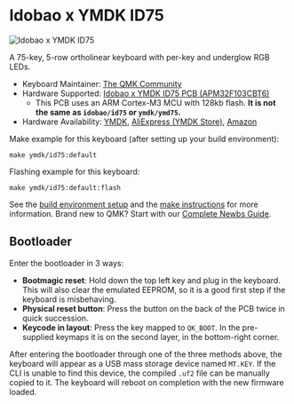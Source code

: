 # Idobao x YMDK ID75

![Idobao x YMDK ID75](https://imgur.com/bhVfzrzh.jpg)

A 75-key, 5-row ortholinear keyboard with per-key and underglow RGB LEDs.

* Keyboard Maintainer: [The QMK Community](https://github.com/qmk)
* Hardware Supported: [Idobao x YMDK ID75 PCB (APM32F103CBT6)](https://www.aliexpress.com/item/3256804537842097.html)
  *  This PCB uses an ARM Cortex-M3 MCU with 128kb flash. **It is not the same as `idobao/id75` or `ymdk/ymd75`.**
* Hardware Availability: [YMDK](https://ymdkey.com/products/id75-75-keys-ortholinear-layout-qmk-anodized-aluminum-case-plate-hot-swappable-hot-swap-type-c-pcb-mechanical-keyboard-kit), [AliExpress (YMDK Store)](https://www.aliexpress.com/item/2255800125183974.html), [Amazon](https://www.amazon.com/Ortholinear-Anodized-Aluminum-hot-swappable-Mechanical/dp/B07ZQ8CD88)

Make example for this keyboard (after setting up your build environment):

    make ymdk/id75:default

Flashing example for this keyboard:

    make ymdk/id75:default:flash

See the [build environment setup](https://docs.qmk.fm/#/getting_started_build_tools) and the [make instructions](https://docs.qmk.fm/#/getting_started_make_guide) for more information. Brand new to QMK? Start with our [Complete Newbs Guide](https://docs.qmk.fm/#/newbs).

## Bootloader

Enter the bootloader in 3 ways:

* **Bootmagic reset**: Hold down the top left key and plug in the keyboard. This will also clear the emulated EEPROM, so it is a good first step if the keyboard is misbehaving.
* **Physical reset button**: Press the button on the back of the PCB twice in quick succession.
* **Keycode in layout**: Press the key mapped to `QK_BOOT`. In the pre-supplied keymaps it is on the second layer, in the bottom-right corner.

After entering the bootloader through one of the three methods above, the keyboard will appear as a USB mass storage device named `MT.KEY`. If the CLI is unable to find this device, the compiled `.uf2` file can be manually copied to it. The keyboard will reboot on completion with the new firmware loaded.
